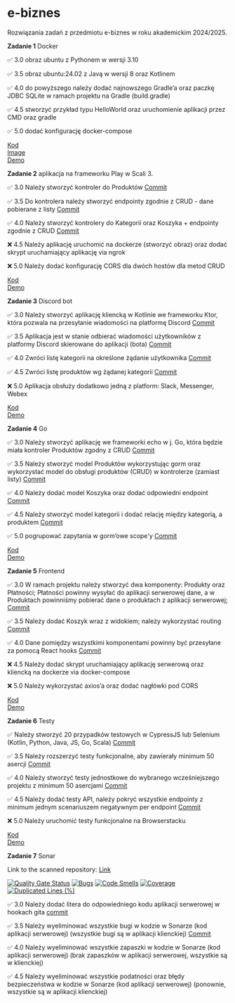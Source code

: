 # e-biznes
Rozwiązania zadań z przedmiotu e-biznes w roku akademickim 2024/2025.


**Zadanie 1** Docker

:white_check_mark: 3.0 obraz ubuntu z Pythonem w wersji 3.10 

:white_check_mark: 3.5 obraz ubuntu:24.02 z Javą w wersji 8 oraz Kotlinem 

:white_check_mark: 4.0 do powyższego należy dodać najnowszego Gradle’a oraz paczkę JDBC 
SQLite w ramach projektu na Gradle (build.gradle) 

:white_check_mark: 4.5 stworzyć przykład typu HelloWorld oraz uruchomienie aplikacji
przez CMD oraz gradle 

:white_check_mark: 5.0 dodać konfigurację docker-compose 


[Kod](https://github.com/ga1ile0/e-biznes/tree/main/docker-zadanie1) <br/> 
[Image](https://hub.docker.com/r/ga1ile0/ebiznes-zadanie1) <br/> 
[Demo](https://github.com/ga1ile0/e-biznes/blob/main/demos/zadanie1_demo.mp4) <br/> 


**Zadanie 2** aplikacja na frameworku Play w Scali 3.

:white_check_mark: 3.0 Należy stworzyć kontroler do Produktów [Commit](https://github.com/ga1ile0/e-biznes/commit/5e23ff862967d8df19e71d2814f34b4b479aeb12) <br/> 

:white_check_mark: 3.5 Do kontrolera należy stworzyć endpointy zgodnie z CRUD - dane
pobierane z listy [Commit](https://github.com/ga1ile0/e-biznes/commit/f29a3cd458abfa7e9c218264b86486696954db04) <br/>

:white_check_mark: 4.0 Należy stworzyć kontrolery do Kategorii oraz Koszyka + endpointy
zgodnie z CRUD [Commit](https://github.com/ga1ile0/e-biznes/commit/0a8931d7bbbc2f6de39ea2b756f617da8ef66f23) <br/>

:x: 4.5 Należy aplikację uruchomić na dockerze (stworzyć obraz) oraz dodać
skrypt uruchamiający aplikację via ngrok  <br/>

:x: 5.0 Należy dodać konfigurację CORS dla dwóch hostów dla metod CRUD  <br/>


[Kod](https://github.com/ga1ile0/e-biznes/tree/main/docker-zadanie2) <br/>
[Demo](https://github.com/ga1ile0/e-biznes/blob/main/demos/zadanie2_demo.mp4) <br/>

**Zadanie 3** Discord bot

:white_check_mark: 3.0 Należy stworzyć aplikację kliencką w Kotlinie we frameworku Ktor,
która pozwala na przesyłanie wiadomości na platformę Discord [Commit](https://github.com/ga1ile0/e-biznes/commit/3eb0fd11c89f74e077bccdd95c8d36f0ce3bfd73) </br>

:white_check_mark: 3.5 Aplikacja jest w stanie odbierać wiadomości użytkowników z
platformy Discord skierowane do aplikacji (bota) [Commit](https://github.com/ga1ile0/e-biznes/commit/46d28cc55bcc6910292223b5981404bc021562bc) </br>

:white_check_mark: 4.0 Zwróci listę kategorii na określone żądanie użytkownika [Commit](https://github.com/ga1ile0/e-biznes/commit/417c685c631eb1ae80db460620cec8e69682b3ce) </br>

:white_check_mark: 4.5 Zwróci listę produktów wg żądanej kategorii [Commit](https://github.com/ga1ile0/e-biznes/commit/4b7b7dc1f0172b00649190fe0970e7d37bfcdffd) </br>

:x: 5.0 Aplikacja obsłuży dodatkowo jedną z platform: Slack, Messenger,
Webex

[Kod](https://github.com/ga1ile0/e-biznes/tree/main/ebiznes-zadanie3) <br/>
[Demo](https://github.com/ga1ile0/e-biznes/blob/main/demos/zadanie3_demo.mp4) <br/>

**Zadanie 4** Go

:white_check_mark: 3.0 Należy stworzyć aplikację we frameworki echo w j. Go, która będzie miała kontroler Produktów zgodny z CRUD [Commit](https://github.com/ga1ile0/e-biznes/commit/59f1fae95aae16ded40d5ebedf8aef1c8ca296f2) </br>

:white_check_mark: 3.5 Należy stworzyć model Produktów wykorzystując gorm oraz wykorzystać model do obsługi produktów (CRUD) w kontrolerze (zamiast listy) [Commit](https://github.com/ga1ile0/e-biznes/commit/81026f894e52e22f5a8431df9e41e484cbf6b13e) </br>

:white_check_mark: 4.0 Należy dodać model Koszyka oraz dodać odpowiedni endpoint [Commit](https://github.com/ga1ile0/e-biznes/commit/bb52cae034a01238edc5c7ce490ab7329a9059f3) </br>

:white_check_mark: 4.5 Należy stworzyć model kategorii i dodać relację między kategorią, a produktem [Commit](https://github.com/ga1ile0/e-biznes/commit/d413ca1b0ea84aedede7be7da60634865d18d624) </br>

:white_check_mark: 5.0 pogrupować zapytania w gorm’owe scope'y [Commit](https://github.com/ga1ile0/e-biznes/commit/f155713f1bb2ad645c8df92dd93decc97b9024d1) </br>

[Kod](https://github.com/ga1ile0/e-biznes/tree/main/ebiznes-zadanie4) <br/>
[Demo](https://github.com/ga1ile0/e-biznes/blob/main/demos/zadanie4_demo.mp4) <br/>


**Zadanie 5** Frontend

:white_check_mark: 3.0 W ramach projektu należy stworzyć dwa komponenty: Produkty oraz
Płatności; Płatności powinny wysyłać do aplikacji serwerowej dane, a w
Produktach powinniśmy pobierać dane o produktach z aplikacji
serwerowej; [Commit](https://github.com/ga1ile0/e-biznes/commit/b66a77786f0bc4bc170db994f5613d5db879b9cb) </br>

:white_check_mark: 3.5 Należy dodać Koszyk wraz z widokiem; należy wykorzystać routing [Commit](https://github.com/ga1ile0/e-biznes/commit/6e3557cc9cf280230fbb145c146b26af0ea98aa2) </br>

:white_check_mark: 4.0 Dane pomiędzy wszystkimi komponentami powinny być przesyłane za
pomocą React hooks [Commit](https://github.com/ga1ile0/e-biznes/commit/aa13a0d7c4b19e7787d6525acc7e54edd4741188) </br>

:x: 4.5 Należy dodać skrypt uruchamiający aplikację serwerową oraz
kliencką na dockerze via docker-compose

:x: 5.0 Należy wykorzystać axios’a oraz dodać nagłówki pod CORS

[Kod](https://github.com/ga1ile0/e-biznes/tree/main/ebiznes-zadanie5) <br/>
[Demo](https://github.com/ga1ile0/e-biznes/blob/main/demos/zadanie5_demo_compr.mp4) <br/>

**Zadanie 6** Testy

:white_check_mark: Należy stworzyć 20 przypadków testowych w CypressJS lub Selenium
(Kotlin, Python, Java, JS, Go, Scala) [Commit](https://github.com/ga1ile0/e-biznes/commit/b4c7d79e937d8da3874dd51b617561d054d81033) </br>

:white_check_mark: 3.5 Należy rozszerzyć testy funkcjonalne, aby zawierały minimum 50
asercji [Commit](https://github.com/ga1ile0/e-biznes/commit/f8cf278c3321cab4022b5f9ce92dc66b7ef59a19) </br>

:white_check_mark: 4.0 Należy stworzyć testy jednostkowe do wybranego wcześniejszego
projektu z minimum 50 asercjami [Commit](https://github.com/ga1ile0/e-biznes/commit/cc28abdb7e11444e6af116d0a5f0a69a6c7891b8) </br>

:white_check_mark: 4.5 Należy dodać testy API, należy pokryć wszystkie endpointy z
minimum jednym scenariuszem negatywnym per endpoint [Commit](https://github.com/ga1ile0/e-biznes/commit/ede05e0ec6f5457017ad9e0237e77e1282c61856) </br>

:x: 5.0 Należy uruchomić testy funkcjonalne na Browserstacku

[Kod](https://github.com/ga1ile0/e-biznes/tree/main/ebiznes-zadanie6) <br/>
[Demo](https://github.com/ga1ile0/e-biznes/blob/main/demos/zadanie6_demo.mp4) <br/>


**Zadanie 7** Sonar

Link to the scanned repository: [Link](https://github.com/ga1ile0/test-repo)

[![Quality Gate Status](https://sonarcloud.io/api/project_badges/measure?project=ga1ile0_test-repo&metric=alert_status)](https://sonarcloud.io/summary/new_code?id=ga1ile0_test-repo)
[![Bugs](https://sonarcloud.io/api/project_badges/measure?project=ga1ile0_test-repo&metric=bugs)](https://sonarcloud.io/summary/new_code?id=ga1ile0_test-repo)
[![Code Smells](https://sonarcloud.io/api/project_badges/measure?project=ga1ile0_test-repo&metric=code_smells)](https://sonarcloud.io/summary/new_code?id=ga1ile0_test-repo)
[![Coverage](https://sonarcloud.io/api/project_badges/measure?project=ga1ile0_test-repo&metric=coverage)](https://sonarcloud.io/summary/new_code?id=ga1ile0_test-repo)
[![Duplicated Lines (%)](https://sonarcloud.io/api/project_badges/measure?project=ga1ile0_test-repo&metric=duplicated_lines_density)](https://sonarcloud.io/summary/new_code?id=ga1ile0_test-repo)

:white_check_mark: 3.0 Należy dodać litera do odpowiedniego kodu aplikacji serwerowej w hookach gita [commit](https://github.com/ga1ile0/test-repo/commit/bfc8355733c82dbe1c4f9c1f04bf71aa10af9d95)

:white_check_mark: 3.5 Należy wyeliminować wszystkie bugi w kodzie w Sonarze (kod aplikacji serwerowej) 
(wszystkie bugi są w aplikacji klienckiej) [Commit](https://github.com/ga1ile0/test-repo/commit/4e884fd113190153092c9daa5205b7bf3648c804)

:white_check_mark: 4.0 Należy wyeliminować wszystkie zapaszki w kodzie w Sonarze (kod
aplikacji serwerowej) (brak zapaszków w aplikacji serwerowej, wszystkie są w klienckiej)

:white_check_mark: 4.5 Należy wyeliminować wszystkie podatności oraz błędy bezpieczeństwa
w kodzie w Sonarze (kod aplikacji serwerowej) (ponownie, wszystkie są w aplikacji klienckiej)


